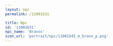 ```yaml
---
layout: npc
permalink: /11001631

title: Npc
id: '11001631'
npc_name: 'Bravos'
icon_url: 'portrait/npc/11001545_m_bravo_p.png'
---
```

